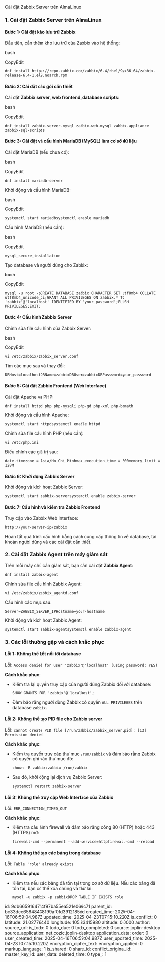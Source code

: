 Cài đặt Zabbix Server trên AlmaLinux

### **1\. Cài đặt Zabbix Server trên AlmaLinux**

#### Bước 1: Cài đặt kho lưu trữ Zabbix

Đầu tiên, cần thêm kho lưu trữ của Zabbix vào hệ thống:

bash

CopyEdit

`dnf install https://repo.zabbix.com/zabbix/6.4/rhel/9/x86_64/zabbix-release-6.4-1.el9.noarch.rpm`

#### Bước 2: Cài đặt các gói cần thiết

Cài đặt **Zabbix server, web frontend, database scripts**:

bash

CopyEdit

`dnf install zabbix-server-mysql zabbix-web-mysql zabbix-appliance zabbix-sql-scripts`

#### Bước 3: Cài đặt và cấu hình MariaDB (MySQL) làm cơ sở dữ liệu

Cài đặt MariaDB (nếu chưa có):

bash

CopyEdit

`dnf install mariadb-server`

Khởi động và cấu hình MariaDB:

bash

CopyEdit

`systemctl start mariadbsystemctl enable mariadb`

Cấu hình MariaDB (nếu cần):

bash

CopyEdit

`mysql_secure_installation`

Tạo database và người dùng cho Zabbix:

bash

CopyEdit

`mysql -u root -pCREATE DATABASE zabbix CHARACTER SET utf8mb4 COLLATE utf8mb4_unicode_ci;GRANT ALL PRIVILEGES ON zabbix.* TO 'zabbix'@'localhost' IDENTIFIED BY 'your_password';FLUSH PRIVILEGES;EXIT;`

#### Bước 4: Cấu hình Zabbix Server

Chỉnh sửa file cấu hình của Zabbix Server:

bash

CopyEdit

`vi /etc/zabbix/zabbix_server.conf`

Tìm các mục sau và thay đổi:

`DBHost=localhostDBName=zabbixDBUser=zabbixDBPassword=your_password`

#### Bước 5: Cài đặt Zabbix Frontend (Web Interface)

Cài đặt Apache và PHP:

`dnf install httpd php php-mysqli php-gd php-xml php-bcmath`

Khởi động và cấu hình Apache:

`systemctl start httpdsystemctl enable httpd`

Chỉnh sửa file cấu hình PHP (nếu cần):

`vi /etc/php.ini`

Điều chỉnh các giá trị sau:

`date.timezone = Asia/Ho_Chi_Minhmax_execution_time = 300memory_limit = 128M`

#### Bước 6: Khởi động Zabbix Server

Khởi động và kích hoạt Zabbix Server:

`systemctl start zabbix-serversystemctl enable zabbix-server`

#### Bước 7: Cấu hình và kiểm tra Zabbix Frontend

Truy cập vào Zabbix Web Interface:

`http://your-server-ip/zabbix`

Hoàn tất quá trình cấu hình bằng cách cung cấp thông tin về database, tài khoản người dùng và các cài đặt cần thiết.

### **2\. Cài đặt Zabbix Agent trên máy giám sát**

Trên mỗi máy chủ cần giám sát, bạn cần cài đặt **Zabbix Agent**:

`dnf install zabbix-agent`

Chỉnh sửa file cấu hình Zabbix Agent:

`vi /etc/zabbix/zabbix_agentd.conf`

Cấu hình các mục sau:

`Server=ZABBIX_SERVER_IPHostname=your-hostname`

Khởi động và kích hoạt Zabbix Agent:

`systemctl start zabbix-agentsystemctl enable zabbix-agent`

### **3\. Các lỗi thường gặp và cách khắc phục**

#### Lỗi 1: **Không thể kết nối tới database**

Lỗi: `Access denied for user 'zabbix'@'localhost' (using password: YES)`

**Cách khắc phục**:

- Kiểm tra lại quyền truy cập của người dùng Zabbix đối với database:
    
    `SHOW GRANTS FOR 'zabbix'@'localhost';`
    
- Đảm bảo rằng người dùng Zabbix có quyền `ALL PRIVILEGES` trên database `zabbix`.
    

#### Lỗi 2: **Không thể tạo PID file cho Zabbix server**

Lỗi: `cannot create PID file [/run/zabbix/zabbix_server.pid]: [13] Permission denied`

**Cách khắc phục**:

- Kiểm tra quyền truy cập thư mục `/run/zabbix` và đảm bảo rằng Zabbix có quyền ghi vào thư mục đó:
    
    `chown -R zabbix:zabbix /run/zabbix`
    
- Sau đó, khởi động lại dịch vụ Zabbix Server:
    
    `systemctl restart zabbix-server`
    

#### Lỗi 3: **Không thể truy cập Web Interface của Zabbix**

Lỗi: `ERR_CONNECTION_TIMED_OUT`

**Cách khắc phục**:

- Kiểm tra cấu hình firewall và đảm bảo rằng cổng 80 (HTTP) hoặc 443 (HTTPS) mở:
    
    `firewall-cmd --permanent --add-service=httpfirewall-cmd --reload`
    

#### Lỗi 4: **Không thể tạo các bảng trong database**

Lỗi: `Table 'role' already exists`

**Cách khắc phục**:

- Kiểm tra nếu các bảng đã tồn tại trong cơ sở dữ liệu. Nếu các bảng đã tồn tại, bạn có thể xóa chúng và thử lại:
    
    `mysql -u zabbix -p zabbixDROP TABLE IF EXISTS role;`

id: 9db6659164714f97ba55ea521e066c71
parent_id: bc33dce65848438199af0fd3912185dd
created_time: 2025-04-16T06:59:04.987Z
updated_time: 2025-04-23T07:15:10.220Z
is_conflict: 0
latitude: 21.02776440
longitude: 105.83415980
altitude: 0.0000
author: 
source_url: 
is_todo: 0
todo_due: 0
todo_completed: 0
source: joplin-desktop
source_application: net.cozic.joplin-desktop
application_data: 
order: 0
user_created_time: 2025-04-16T06:59:04.987Z
user_updated_time: 2025-04-23T07:15:10.220Z
encryption_cipher_text: 
encryption_applied: 0
markup_language: 1
is_shared: 0
share_id: 
conflict_original_id: 
master_key_id: 
user_data: 
deleted_time: 0
type_: 1